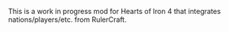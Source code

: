 This is a work in progress mod for Hearts of Iron 4 that integrates nations/players/etc. from RulerCraft.
